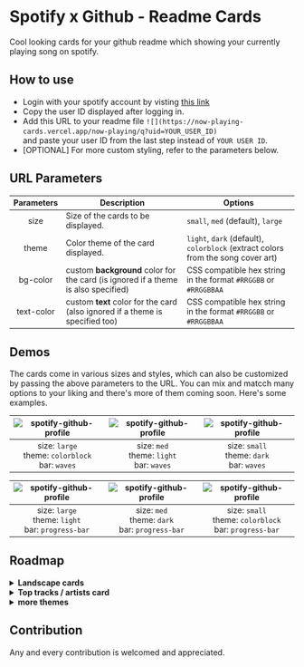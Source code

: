 # Spotify x Github - Readme Cards

Cool looking cards for your github readme which showing your currently playing song on spotify.

## How to use

* Login with your spotify account by visting [this link](https://now-playing-cards.vercel.app/)
* Copy the user ID displayed after logging in.
* Add this URL to your readme file `![](https://now-playing-cards.vercel.app/now-playing/q?uid=YOUR_USER_ID)` \
  and paste your user ID from the last step instead of `YOUR USER ID`.
* [OPTIONAL] For more custom styling, refer to the parameters below.

## URL Parameters

| Parameters | Description                                                                        | Options                                                                          |
| :--------: | ---------------------------------------------------------------------------------- | -------------------------------------------------------------------------------- |
|    size    | Size of the cards to be displayed.                                                 | `small`, `med` (default), `large`                                                |
|   theme    | Color theme of the card displayed.                                                 | `light`, `dark` (default), `colorblock` (extract colors from the song cover art) |
|  bg-color  | custom **background** color for the card (is ignored if a theme is also specified) | CSS compatible hex string in the format `#RRGGBB` or `#RRGGBBAA`                 |
| text-color | custom **text** color for the card (also ignored if a theme is specified too)      | CSS compatible hex string in the format `#RRGGBB` or `#RRGGBBAA`                 |

## Demos

The cards come in various sizes and styles, which can also be customized by passing the above parameters to the URL. You can mix and matcch many options to your liking and there's more of them coming soon. Here's some examples.

<!-- ### Waves -->

| ![spotify-github-profile](https://now-playing-cards.vercel.app/now-playing/q?uid=bwygdf3k5na8cdy8ek3ofoteq&size=large&theme=extract) | ![spotify-github-profile](https://now-playing-cards.vercel.app/now-playing/q?uid=bwygdf3k5na8cdy8ek3ofoteq&size=med&theme=light) | ![spotify-github-profile](https://now-playing-cards.vercel.app/now-playing/q?uid=bwygdf3k5na8cdy8ek3ofoteq&size=small&theme=dark) |
| :----------------------------------------------------------------------------------------------------------------------------------: | :------------------------------------------------------------------------------------------------------------------------------: | :-------------------------------------------------------------------------------------------------------------------------------: |
|                                       size: `large`<br />theme: `colorblock`<br />bar: `waves`                                       |                                        size: `med`<br />theme: `light`<br />bar: `waves`                                         |                                        size: `small`<br />theme: `dark`<br />bar: `waves`                                         |

<!-- ### Progress Indicator -->

| ![spotify-github-profile](https://now-playing-cards.vercel.app/now-playing/q?uid=bwygdf3k5na8cdy8ek3ofoteq&size=large&theme=light) | ![spotify-github-profile](https://now-playing-cards.vercel.app/now-playing/q?uid=bwygdf3k5na8cdy8ek3ofoteq&size=med&theme=dark) | ![spotify-github-profile](https://now-playing-cards.vercel.app/now-playing/q?uid=bwygdf3k5na8cdy8ek3ofoteq&size=small&theme=extract) |
| :--------------------------------------------------------------------------------------------------------------------------------: | :-----------------------------------------------------------------------------------------------------------------------------: | :----------------------------------------------------------------------------------------------------------------------------------: |
|                                     size: `large`<br />theme: `light`<br />bar: `progress-bar`                                     |                                     size: `med`<br />theme: `dark`<br />bar: `progress-bar`                                     |                                   size: `small`<br />theme: `colorblock`<br />bar: `progress-bar`                                    |

## Roadmap

<details>
  <summary><b>Landscape cards</b></summary>

  The portrait oriented cards tend to occupy a lot of **vertical** space, so having one of them at the end or in the middle of your profile readme would look kinda wierd.
  so besides not having to left/right align the cards against some other content for space, horizontal cards make much more sense in terms of using the space better.
  This is an example SVG implementation of such layout, will implement the daynamic data fetching soon and then this can be used.
  <br />
  ![spotify-github-profile](docs/card_landscape_large.svg)
</details>

<details>
  <summary><b>Top tracks / artists card</b></summary>

  an separate endpoint (`/top`) for cards showing a list of a user's top artist (at `/top/artsits`) or top tracks (`/top/tracks`).

  will create a design on figma and an svg implementation of it before setting up dynamic data and the corresponding endpoints.
</details>

<details>
  <summary><b>more themes</b></summary>

  more themes for card backgrounds besides the ones available now (dark, light and colorblock)

* **gradient**

    extracts the dominant colors from the album cover art, but instead of a flat color fill, the background will have a gradient fill, between the extracted color and black (as the `gradient-dark` theme) or between the extracted color and white (as `gradient-light`)
* **blurred covert art background**

    having the blurred version of the cover art as the card background. Again, could have a black or white tints on top of the blur (for text legibility) and call them `blur-dark` or `blur-light` themes.

</details>

<!-- ![spotify-github-profile](https://now-playing-cards.vercel.app/now-playing/q?uid=bwygdf3k5na8cdy8ek3ofoteq&size=small&background=dark&test=true) -->
<!-- ![spotify-github-profile](https://now-playing-cards.vercel.app/now-playing/q?uid=bwygdf3k5na8cdy8ek3ofoteq&size=small&background=dark) -->
<!-- ![spotify-github-profil](https://now-playing-cards.vercel.app/now-playing/q?uid=bwygdf3k5na8cdy8ek3ofoteq&size=small) -->
<!-- ![testing svg rendering in github markdown](docs/card_small.svg) -->

## Contribution

Any and every contribution is welcomed and appreciated.
